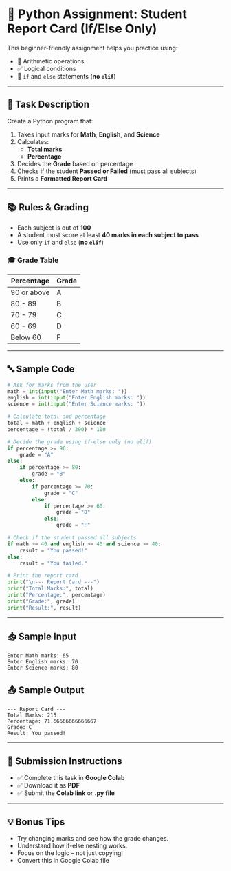 # 🧪 Python Assignment: Student Report Card (If/Else Only)

This beginner-friendly assignment helps you practice using:

- 🎯 Arithmetic operations
- ✅ Logical conditions
- 🧠 `if` and `else` statements (**no `elif`**)

---

## 📝 Task Description

Create a Python program that: 

1. Takes input marks for **Math**, **English**, and **Science**
2. Calculates:
    - **Total marks**
    - **Percentage**
3. Decides the **Grade** based on percentage
4. Checks if the student **Passed or Failed** (must pass all subjects)
5. Prints a **Formatted Report Card**

---

## 📚 Rules & Grading

- Each subject is out of **100**
- A student must score at least **40 marks in each subject to pass**
- Use only `if` and `else` (**no `elif`**)

### 🎓 Grade Table

| Percentage      | Grade |
|----------------|-------|
| 90 or above    | A     |
| 80 - 89        | B     |
| 70 - 79        | C     |
| 60 - 69        | D     |
| Below 60       | F     |

---

## 🔤 Sample Code

```python
# Ask for marks from the user
math = int(input("Enter Math marks: "))
english = int(input("Enter English marks: "))
science = int(input("Enter Science marks: "))

# Calculate total and percentage
total = math + english + science
percentage = (total / 300) * 100

# Decide the grade using if-else only (no elif)
if percentage >= 90:
    grade = "A"
else:
    if percentage >= 80:
        grade = "B"
    else:
        if percentage >= 70:
            grade = "C"
        else:
            if percentage >= 60:
                grade = "D"
            else:
                grade = "F"

# Check if the student passed all subjects
if math >= 40 and english >= 40 and science >= 40:
    result = "You passed!"
else:
    result = "You failed."

# Print the report card
print("\n--- Report Card ---")
print("Total Marks:", total)
print("Percentage:", percentage)
print("Grade:", grade)
print("Result:", result)
```

---

## 📥 Sample Input
```
Enter Math marks: 65
Enter English marks: 70
Enter Science marks: 80
```

## 📤 Sample Output
```
--- Report Card ---
Total Marks: 215
Percentage: 71.66666666666667
Grade: C
Result: You passed!
```

---

## 📌 Submission Instructions

- ✅ Complete this task in **Google Colab**
- ✅ Download it as **PDF**
- ✅ Submit the **Colab link** or **.py file**

---

## 💡 Bonus Tips

- Try changing marks and see how the grade changes.
- Understand how if-else nesting works.
- Focus on the logic – not just copying!
- Convert this in Google Colab file